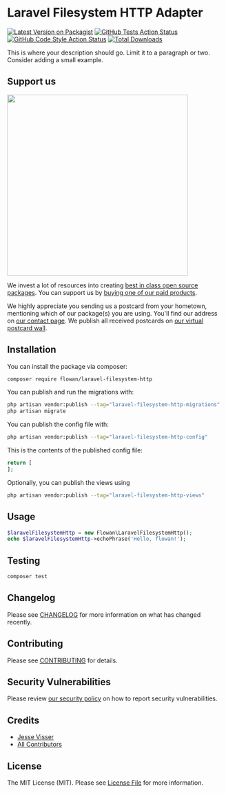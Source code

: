 # Laravel Filesystem HTTP Adapter

[![Latest Version on Packagist](https://img.shields.io/packagist/v/flowan/laravel-filesystem-http.svg?style=flat-square)](https://packagist.org/packages/flowan/laravel-filesystem-http)
[![GitHub Tests Action Status](https://img.shields.io/github/actions/workflow/status/flowan/laravel-filesystem-http/run-tests.yml?branch=main&label=tests&style=flat-square)](https://github.com/flowan/laravel-filesystem-http/actions?query=workflow%3Arun-tests+branch%3Amain)
[![GitHub Code Style Action Status](https://img.shields.io/github/actions/workflow/status/flowan/laravel-filesystem-http/fix-php-code-style-issues.yml?branch=main&label=code%20style&style=flat-square)](https://github.com/flowan/laravel-filesystem-http/actions?query=workflow%3A"Fix+PHP+code+style+issues"+branch%3Amain)
[![Total Downloads](https://img.shields.io/packagist/dt/flowan/laravel-filesystem-http.svg?style=flat-square)](https://packagist.org/packages/flowan/laravel-filesystem-http)

This is where your description should go. Limit it to a paragraph or two. Consider adding a small example.

## Support us

[<img src="https://github-ads.s3.eu-central-1.amazonaws.com/laravel-filesystem-http.jpg?t=1" width="419px" />](https://spatie.be/github-ad-click/laravel-filesystem-http)

We invest a lot of resources into creating [best in class open source packages](https://spatie.be/open-source). You can support us by [buying one of our paid products](https://spatie.be/open-source/support-us).

We highly appreciate you sending us a postcard from your hometown, mentioning which of our package(s) you are using. You'll find our address on [our contact page](https://spatie.be/about-us). We publish all received postcards on [our virtual postcard wall](https://spatie.be/open-source/postcards).

## Installation

You can install the package via composer:

```bash
composer require flowan/laravel-filesystem-http
```

You can publish and run the migrations with:

```bash
php artisan vendor:publish --tag="laravel-filesystem-http-migrations"
php artisan migrate
```

You can publish the config file with:

```bash
php artisan vendor:publish --tag="laravel-filesystem-http-config"
```

This is the contents of the published config file:

```php
return [
];
```

Optionally, you can publish the views using

```bash
php artisan vendor:publish --tag="laravel-filesystem-http-views"
```

## Usage

```php
$laravelFilesystemHttp = new Flowan\LaravelFilesystemHttp();
echo $laravelFilesystemHttp->echoPhrase('Hello, flowan!');
```

## Testing

```bash
composer test
```

## Changelog

Please see [CHANGELOG](CHANGELOG.md) for more information on what has changed recently.

## Contributing

Please see [CONTRIBUTING](CONTRIBUTING.md) for details.

## Security Vulnerabilities

Please review [our security policy](../../security/policy) on how to report security vulnerabilities.

## Credits

- [Jesse Visser](https://github.com/flowan)
- [All Contributors](../../contributors)

## License

The MIT License (MIT). Please see [License File](LICENSE.md) for more information.
